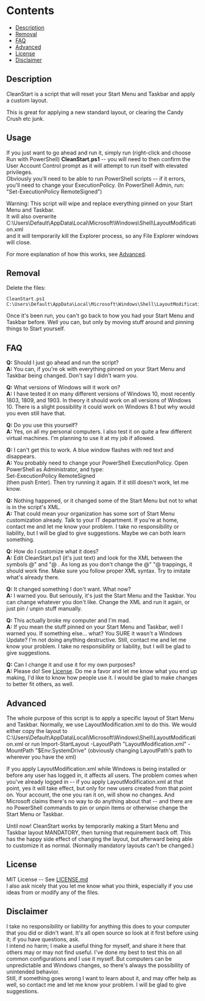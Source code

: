 # Contents
  - [Description](#description)
  - [Removal](#removal)
  - [FAQ](#faq)
  - [Advanced](#advanced)
  - [License](#license)
  - [Disclaimer](#disclaimer)

## Description
CleanStart is a script that will reset your Start Menu and Taskbar and apply a custom layout.

This is great for applying a new standard layout, or clearing the Candy Crush etc junk.

## Usage
If you just want to go ahead and run it, simply run (right-click and choose Run with PowerShell) **CleanStart.ps1** -- you will need to then confirm the User Account Control prompt as it will attempt to run itself with elevated privileges.<br>
Obviously you'll need to be able to run PowerShell scripts -- if it errors, you'll need to change your ExecutionPolicy.  (In PowerShell Admin, run: "Set-ExecutionPolicy RemoteSigned")

Warning: This script will wipe and replace everything pinned on your Start Menu and Taskbar.<br>
It will also overwrite C:\Users\Default\AppData\Local\Microsoft\Windows\Shell\LayoutModification.xml
<br>and it will temporarily kill the Explorer process, so any File Explorer windows will close.

For more explanation of how this works, see [Advanced](#advanced).

## Removal
Delete the files:
```text
CleanStart.ps1
C:\Users\Default\AppData\Local\Microsoft\Windows\Shell\LayoutModification.xml
```

Once it's been run, you can't go back to how you had your Start Menu and Taskbar before.  Well you can, but only by moving stuff around and pinning things to Start yourself.

## FAQ

**Q:** Should I just go ahead and run the script?<br>
**A:** You can, if you're ok with everything pinned on your Start Menu and Taskbar being changed.  Don't say I didn't warn you.

**Q:** What versions of Windows will it work on?<br>
**A:** I have tested it on many different versions of Windows 10, most recently 1803, 1809, and 1903.  In theory it should work on all versions of Windows 10.  There is a slight possibility it could work on Windows 8.1 but why would you even still have that.

**Q:** Do you use this yourself?<br>
**A:** Yes, on all my personal computers.  I also test it on quite a few different virtual machines.  I'm planning to use it at my job if allowed.

**Q:** I can't get this to work.  A blue window flashes with red text and disappears.<br>
**A:** You probably need to change your PowerShell ExecutionPolicy.  Open PowerShell as Administrator, and type:<br>
Set-ExecutionPolicy RemoteSigned
<br>(then push Enter).  Then try running it again.  If it still doesn't work, let me know.

**Q:** Nothing happened, or it changed some of the Start Menu but not to what is in the script's XML.<br>
**A:** That could mean your organization has some sort of Start Menu customization already.  Talk to your IT department.  If you're at home, contact me and let me know your problem.  I take no responsibility or liability, but I will be glad to give suggestions.  Maybe we can both learn something.

**Q:** How do I customize what it does?<br>
**A:** Edit CleanStart.ps1 (it's just text) and look for the XML between the symbols @" and "@ .  As long as you don't change the @" "@ trappings, it should work fine.  Make sure you follow proper XML syntax.  Try to imitate what's already there.

**Q:** It changed something I don't want.  What now?<br>
**A:** I warned you.  But seriously, it's just the Start Menu and the Taskbar.  You can change whatever you don't like.  Change the XML and run it again, or just pin / unpin stuff manually.

**Q:** This actually broke my computer and I'm mad.<br>
**A:** If you mean the stuff pinned on your Start Menu and Taskbar, well I warned you.  If something else... what?  You SURE it wasn't a Windows Update?  I'm not doing anything destructive.  Still, contact me and let me know your problem.  I take no responsibility or liability, but I will be glad to give suggestions.

**Q:** Can I change it and use it for my own purposes?<br>
**A:** Please do!  See [License](#license).  Do me a favor and let me know what you end up making, I'd like to know how people use it.  I would be glad to make changes to better fit others, as well.

## Advanced
The whole purpose of this script is to apply a specific layout of Start Menu and Taskbar.
Normally, we use LayoutModification.xml to do this.  We would either copy the layout to  C:\Users\Default\AppData\Local\Microsoft\Windows\Shell\LayoutModification.xml
or run
Import-StartLayout -LayoutPath "LayoutModification.xml" -MountPath "$Env:SystemDrive\"
(obviously changing LayoutPath's path to wherever you have the xml)

If you apply LayoutModification.xml while Windows is being installed or before any user has logged in, it affects all users.  The problem comes when you've already logged in -- if you apply LayoutModification.xml at that point, yes it will take effect, but only for new users created from that point on.  Your account, the one you ran it on, will show no changes.  And Microsoft claims there's no way to do anything about that -- and there are no PowerShell commands to pin or unpin items or otherwise change the Start Menu or Taskbar.

Until now!  CleanStart works by temporarily making a Start Menu and Taskbar layout MANDATORY, then turning that requirement back off.  This has the happy side effect of changing the layout, but afterward being able to customize it as normal.  (Normally mandatory layouts can't be changed.)

## License
MIT License -- See [LICENSE.md](LICENSE.md)<br>
I also ask nicely that you let me know what you think, especially if you use ideas from or modify any of the files.

## Disclaimer
I take no responsibility or liability for anything this does to your computer that you did or didn't want.  It's all open source so look at it first before using it; if you have questions, ask.<br>
I intend no harm; I make a useful thing for myself, and share it here that others may or may not find useful.  I've done my best to test this on all common configurations and I use it myself.  But computers can be unpredictable and Windows changes, so there's always the possibility of unintended behavior.<br>
Still, if something goes wrong I want to learn about it, and may offer help as well, so contact me and let me know your problem.  I will be glad to give suggestions.
